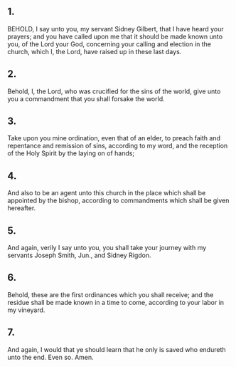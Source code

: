 ## 1.
BEHOLD, I say unto you, my servant Sidney Gilbert, that I have heard your prayers; and you have called upon me that it should be made known unto you, of the Lord your God, concerning your calling and election in the church, which I, the Lord, have raised up in these last days.
## 2.
Behold, I, the Lord, who was crucified for the sins of the world, give unto you a commandment that you shall forsake the world.
## 3.
Take upon you mine ordination, even that of an elder, to preach faith and repentance and remission of sins, according to my word, and the reception of the Holy Spirit by the laying on of hands;
## 4.
And also to be an agent unto this church in the place which shall be appointed by the bishop, according to commandments which shall be given hereafter.
## 5.
And again, verily I say unto you, you shall take your journey with my servants Joseph Smith, Jun., and Sidney Rigdon.
## 6.
Behold, these are the first ordinances which you shall receive; and the residue shall be made known in a time to come, according to your labor in my vineyard.
## 7.
And again, I would that ye should learn that he only is saved who endureth unto the end. Even so. Amen.
